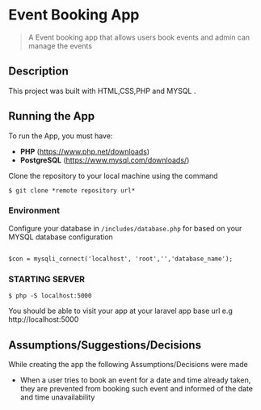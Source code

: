 
# Event Booking App
> A Event booking  app that allows users book events and admin can manage the events

## Description
This project was built with HTML,CSS,PHP and MYSQL .


## Running the App
To run the App, you must have:
- **PHP** (https://www.php.net/downloads)
- **PostgreSQL** (https://www.mysql.com/downloads/)

Clone the repository to your local machine using the command
```console
$ git clone *remote repository url*
```




### Environment
Configure your database in `/includes/database.php` for  based on your MYSQL database configuration

```  

$con = mysqli_connect('localhost', 'root','','database_name');
```

### STARTING SERVER

```console
$ php -S localhost:5000 
```


You should be able to visit your app at your laravel app base url e.g  http://localhost:5000 

## Assumptions/Suggestions/Decisions
While creating the app the following Assumptions/Decisions were made
- When a user tries to book an event for a date and time already taken, they are prevented from booking such event and informed of the date and time unavailability
